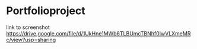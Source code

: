 # Portfolioproject
link to screenshot
https://drive.google.com/file/d/1UkHne1MWb6TLBUmcTBNhf0IwVLXmeMRc/view?usp=sharing
